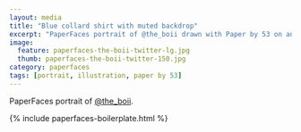 ```yaml
---
layout: media
title: "Blue collard shirt with muted backdrop"
excerpt: "PaperFaces portrait of @the_boii drawn with Paper by 53 on an iPad."
image: 
  feature: paperfaces-the-boii-twitter-lg.jpg
  thumb: paperfaces-the-boii-twitter-150.jpg
category: paperfaces
tags: [portrait, illustration, paper by 53]
---
```


PaperFaces portrait of [@the_boii](http://twitter.com/the_boii).

{% include paperfaces-boilerplate.html %}